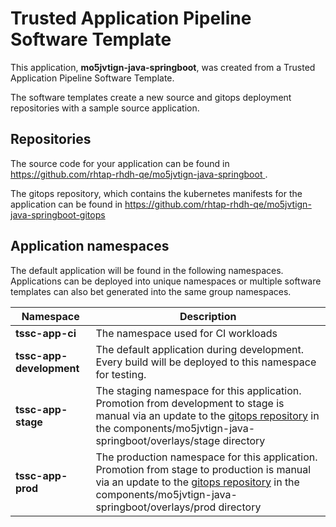 # Trusted Application Pipeline Software Template

This application, **mo5jvtign-java-springboot**, was created from a Trusted Application Pipeline Software Template.

The software templates create a new source and gitops deployment repositories with a sample source application. 

## Repositories

The source code for your application can be found in [https://github.com/rhtap-rhdh-qe/mo5jvtign-java-springboot ](https://github.com/rhtap-rhdh-qe/mo5jvtign-java-springboot ).
 
The gitops repository, which contains the kubernetes manifests for the application can be found in 
[https://github.com/rhtap-rhdh-qe/mo5jvtign-java-springboot-gitops ](https://github.com/rhtap-rhdh-qe/mo5jvtign-java-springboot-gitops ) 

## Application namespaces 

The default application will be found in the following namespaces. Applications can be deployed into unique namespaces or multiple software templates can also bet generated into the same group namespaces.  

|  Namespace   |  Description   |  
| -------- | -------- |
| **tssc-app-ci** | The namespace used for CI workloads |
| **tssc-app-development** | The default application during development. Every build will be deployed to this namespace for testing. |
| **tssc-app-stage** | The staging namespace for this application. Promotion from development to stage is manual via an update to the [gitops repository](https://github.com/rhtap-rhdh-qe/mo5jvtign-java-springboot-gitops ) in the components/mo5jvtign-java-springboot/overlays/stage directory |
| **tssc-app-prod** | The production namespace for this application. Promotion from stage to production is manual via an update to the [gitops repository](https://github.com/rhtap-rhdh-qe/mo5jvtign-java-springboot-gitops ) in the components/mo5jvtign-java-springboot/overlays/prod directory |